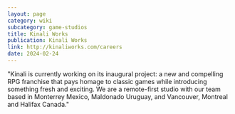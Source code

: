 ```yaml
---
layout: page
category: wiki
subcategory: game-studios
title: Kinali Works
publication: Kinali Works
link: http://kinaliworks.com/careers
date: 2024-02-24
---
```


"Kinali is currently working on its inaugural project: a new and compelling RPG franchise that pays homage to classic games while introducing something fresh and exciting. We are a remote-first studio with our team based in Monterrey Mexico, Maldonado Uruguay, and Vancouver, Montreal and Halifax Canada."
